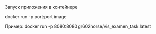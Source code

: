 Запуск приложения в контейнере:

docker run -p port:port image

Пример:
docker run -p 8080:8080 gr602horse/vis_examen_task:latest
